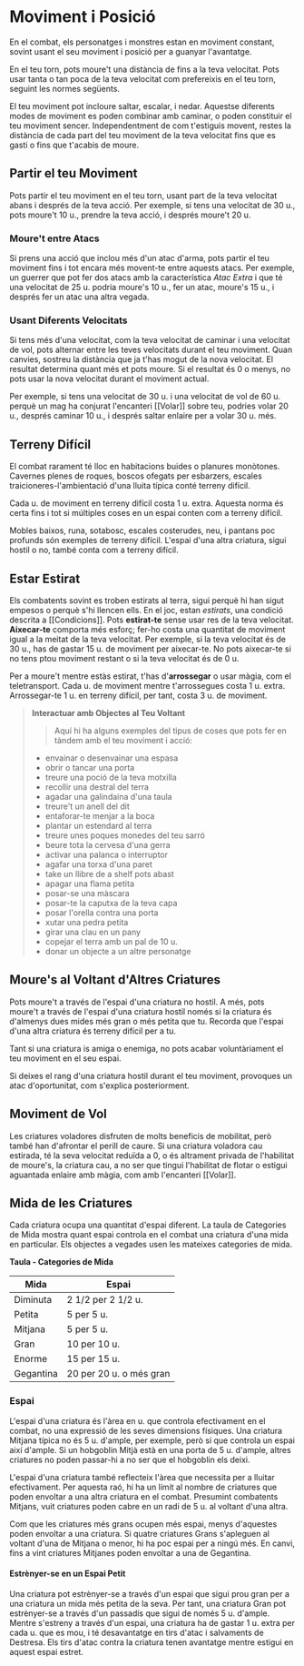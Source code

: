 # Moviment i Posició

En el combat, els personatges i monstres estan en moviment constant, sovint usant el seu moviment i posició per a guanyar l'avantatge.

En el teu torn, pots moure't una distància de fins a la teva velocitat. Pots usar tanta o tan poca de la teva velocitat com prefereixis en el teu torn, seguint les normes següents.

El teu moviment pot incloure saltar, escalar, i nedar. Aquestse diferents modes de moviment es poden combinar amb caminar, o poden constituir el teu moviment sencer. Independentment de com t'estiguis movent, restes la distància de cada part del teu moviment de la teva velocitat fins que es gasti o fins que t'acabis de moure.

## Partir el teu Moviment

Pots partir el teu moviment en el teu torn, usant part de la teva velocitat abans i després de la teva acció. Per exemple, si tens una velocitat de 30 u., pots moure't 10 u., prendre la teva acció, i després moure't 20 u.

### Moure't entre Atacs
Si prens una acció que inclou més d'un atac d'arma, pots partir el teu moviment fins i tot encara més movent-te entre aquests atacs. Per exemple, un guerrer que pot fer dos atacs amb la característica *Atac Extra* i que té una velocitat de 25 u. podria moure's 10 u., fer un atac, moure's 15 u., i després fer un atac una altra vegada.

### Usant Diferents Velocitats
Si tens més d'una velocitat, com la teva velocitat de caminar i una velocitat de vol, pots alternar entre les teves velocitats durant el teu moviment. Quan canvies, sostreu la distància que ja t'has mogut de la nova velocitat. El resultat determina quant més et pots moure. Si el resultat és 0 o menys, no pots usar la nova velocitat durant el moviment actual.

Per exemple, si tens una velocitat de 30 u. i una velocitat de vol de 60 u. perquè un mag ha conjurat l'encanteri [[Volar]] sobre teu, podries volar 20 u., després caminar 10 u., i després saltar enlaire per a volar 30 u. més.

## Terreny Difícil

El combat rarament té lloc en habitacions buides o planures monòtones. Cavernes plenes de roques, boscos ofegats per esbarzers, escales traicioneres-l'ambientació d'una lluita típica conté terreny difícil.

Cada u. de moviment en terreny difícil costa 1 u. extra. Aquesta norma és certa fins i tot si múltiples coses en un espai conten com a terreny difícil.

Mobles baixos, runa, sotabosc, escales costerudes, neu, i pantans poc profunds són exemples de terreny difícil. L'espai d'una altra criatura, sigui hostil o no, també conta com a terreny difícil.

## Estar Estirat

Els combatents sovint es troben estirats al terra, sigui perquè hi han sigut empesos o perquè s'hi llencen ells. En el joc, estan *estirats*, una condició descrita a [[Condicions]]. Pots **estirat-te** sense usar res de la teva velocitat. **Aixecar-te** comporta més esforç; fer-ho costa una quantitat de moviment igual a la meitat de la teva velocitat. Per exemple, si la teva velocitat és de 30 u., has de gastar 15 u. de moviment per aixecar-te. No pots aixecar-te si no tens ptou moviment restant o si la teva velocitat és de 0 u.

Per a moure't mentre estàs estirat, t'has d'**arrossegar** o usar màgia, com el teletransport. Cada u. de moviment mentre t'arrossegues costa 1 u. extra. Arrossegar-te 1 u. en terreny difícil, per tant, costa 3 u. de moviment.

> **Interactuar amb Objectes al Teu Voltant**
>>Aquí hi ha alguns exemples del tipus de coses que pots fer en tàndem amb el teu moviment i acció:
>
>- envainar o desenvainar una espasa
>- obrir o tancar una porta
>- treure una poció de la teva motxilla
>- recollir una destral del terra
>- agadar una galindaina d'una taula
>- treure't un anell del dit
>- entaforar-te menjar a la boca
>- plantar un estendard al terra
>- treure unes poques monedes del teu sarró
>- beure tota la cervesa d'una gerra
>- activar una palanca o interruptor
>- agafar una torxa d'una paret
>- take un llibre de a shelf pots abast
>- apagar una flama petita
>- posar-se una màscara
>- posar-te la caputxa de la teva capa
>- posar l'orella contra una porta
>- xutar una pedra petita
>- girar una clau en un pany
>- copejar el terra amb un pal de 10 u.
>- donar un objecte a un altre personatge

## Moure's al Voltant d'Altres Criatures

Pots moure't a través de l'espai d'una criatura no hostil. A més, pots moure't a través de l'espai d'una criatura hostil només si la criatura és d'almenys dues mides més gran o més petita que tu. Recorda que l'espai d'una altra criatura és terreny difícil per a tu.

Tant si una criatura is amiga o enemiga, no pots acabar voluntàriament el teu moviment en el seu espai.

Si deixes el rang d'una criatura hostil durant el teu moviment, provoques un atac d'oportunitat, com s'explica posteriorment.

## Moviment de Vol

Les criatures voladores disfruten de molts beneficis de mobilitat, però també han d'afrontar el perill de caure. Si una criatura voladora cau estirada, té la seva velocitat reduïda a 0, o és altrament privada de l'habilitat de moure's, la criatura cau, a no ser que tingui l'habilitat de flotar o estigui aguantada enlaire amb màgia, com amb l'encanteri [[Volar]].

## Mida de les Criatures

Cada criatura ocupa una quantitat d'espai diferent. La taula de Categories de Mida mostra quant espai controla en el combat una criatura d'una mida en particular. Els objectes a vegades usen les mateixes categories de mida.

**Taula - Categories de Mida**

| Mida       | Espai                  |
|------------|------------------------|
| Diminuta       | 2 1/2 per 2 1/2 u.     |
| Petita      | 5 per 5 u.             |
| Mitjana     | 5 per 5 u.             |
| Gran      | 10 per 10 u.           |
| Enorme       | 15 per 15 u.           |
| Gegantina | 20 per 20 u. o més gran |

### Espai
L'espai d'una criatura és l'àrea en u. que controla efectivament en el combat, no una expressió de les seves dimensions físiques. Una criatura Mitjana típica no és 5 u. d'ample, per exemple, però sí que controla un espai així d'ample. Si un hobgoblin Mitjà està en una porta de 5 u. d'ample, altres criatures no poden passar-hi a no ser que el hobgoblin els deixi.

L'espai d'una criatura també reflecteix l'àrea que necessita per a lluitar efectivament. Per aquesta raó, hi ha un límit al nombre de criatures que poden envoltar a una altra criatura en el combat. Presumint combatents Mitjans, vuit criatures poden cabre en un radi de 5 u. al voltant d'una altra.

Com que les criatures més grans ocupen més espai, menys d'aquestes poden envoltar a una criatura. Si quatre criatures Grans s'apleguen al voltant d'una de Mitjana o menor, hi ha poc espai per a ningú més. En canvi, fins a vint criatures Mitjanes poden envoltar a una de Gegantina.

#### Estrènyer-se en un Espai Petit
Una criatura pot estrènyer-se a través d'un espai que sigui prou gran per a una criatura un mida més petita de la seva. Per tant, una criatura Gran pot estrènyer-se a través d'un passadís que sigui de només 5 u. d'ample. Mentre s'estreny a través d'un espai, una criatura ha de gastar 1 u. extra per cada u. que es mou, i té desavantatge en tirs d'atac i salvaments de Destresa. Els tirs d'atac contra la criatura tenen avantatge mentre estigui en aquest espai estret.

